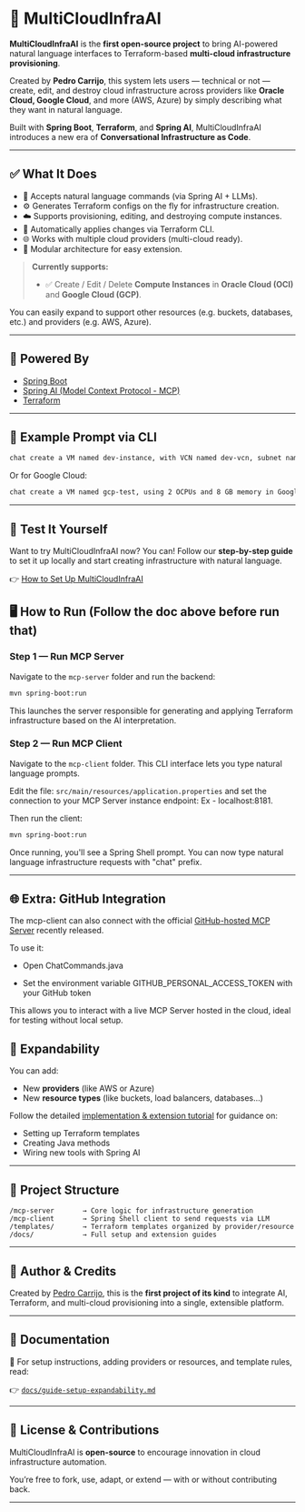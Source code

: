 
# 🚀 MultiCloudInfraAI

**MultiCloudInfraAI** is the **first open-source project** to bring AI-powered natural language interfaces to Terraform-based **multi-cloud infrastructure provisioning**.

Created by **Pedro Carrijo**, this system lets users — technical or not — create, edit, and destroy cloud infrastructure across providers like **Oracle Cloud, Google Cloud**, and more (AWS, Azure) by simply describing what they want in natural language.

Built with **Spring Boot**, **Terraform**, and **Spring AI**, MultiCloudInfraAI introduces a new era of **Conversational Infrastructure as Code**.

---

## ✅ What It Does

- 💬 Accepts natural language commands (via Spring AI + LLMs).
- ⚙️ Generates Terraform configs on the fly for infrastructure creation.
- ☁️ Supports provisioning, editing, and destroying compute instances.
- 🔄 Automatically applies changes via Terraform CLI.
- 🌐 Works with multiple cloud providers (multi-cloud ready).
- 🧱 Modular architecture for easy extension.

> **Currently supports:**
> - ✅ Create / Edit / Delete **Compute Instances** in **Oracle Cloud (OCI)** and **Google Cloud (GCP)**.

You can easily expand to support other resources (e.g. buckets, databases, etc.) and providers (e.g. AWS, Azure).

---

## 🧠 Powered By

- [Spring Boot](https://spring.io/projects/spring-boot)
- [Spring AI (Model Context Protocol - MCP)]([https://docs.spring.io/spring-ai/reference/](https://docs.spring.io/spring-ai/reference/api/mcp/mcp-overview.html))
- [Terraform](https://www.terraform.io/)

---

## 🧪 Example Prompt via CLI

```bash
chat create a VM named dev-instance, with VCN named dev-vcn, subnet named dev-subnet, using 2 OCPUs and 4 GB memory in Oracle Cloud under compartment oci-dev-compartment
```

Or for Google Cloud:

```bash
chat create a VM named gcp-test, using 2 OCPUs and 8 GB memory in Google Cloud
```

---
## 🧪 Test It Yourself

Want to try MultiCloudInfraAI now? You can! Follow our **step-by-step guide** to set it up locally and start creating infrastructure with natural language.

👉 [How to Set Up MultiCloudInfraAI](docs/guide-setup-expandability.md)

## 🖥️ How to Run (Follow the doc above before run that)

### Step 1 — Run MCP Server

Navigate to the `mcp-server` folder and run the backend:

```bash
mvn spring-boot:run
```

This launches the server responsible for generating and applying Terraform infrastructure based on the AI interpretation.

### Step 2 — Run MCP Client

Navigate to the `mcp-client` folder. This CLI interface lets you type natural language prompts.

Edit the file: `src/main/resources/application.properties` and set the connection to your MCP Server instance endpoint: Ex - localhost:8181.

Then run the client:

```bash
mvn spring-boot:run
```

Once running, you'll see a Spring Shell prompt. You can now type natural language infrastructure requests with "chat" prefix.

---

## 🌐 Extra: GitHub Integration
The mcp-client can also connect with the official [GitHub-hosted MCP Server](https://github.com/github/github-mcp-server) recently released.

To use it:

- Open ChatCommands.java

- Set the environment variable GITHUB_PERSONAL_ACCESS_TOKEN with your GitHub token

This allows you to interact with a live MCP Server hosted in the cloud, ideal for testing without local setup.

## 🔄 Expandability

You can add:

- New **providers** (like AWS or Azure)
- New **resource types** (like buckets, load balancers, databases...)

Follow the detailed [implementation & extension tutorial](docs/guide-setup-expandability.md) for guidance on:

- Setting up Terraform templates
- Creating Java methods
- Wiring new tools with Spring AI

---

## 📁 Project Structure

```
/mcp-server       → Core logic for infrastructure generation
/mcp-client       → Spring Shell client to send requests via LLM
/templates/       → Terraform templates organized by provider/resource
/docs/            → Full setup and extension guides
```

---

## 🪪 Author & Credits

Created by [Pedro Carrijo](https://github.com/pedrocarrijo), this is the **first project of its kind** to integrate AI, Terraform, and multi-cloud provisioning into a single, extensible platform.

---

## 📘 Documentation

📖 For setup instructions, adding providers or resources, and template rules, read:

👉 [`docs/guide-setup-expandability.md`](docs/guide-setup-expandability.md)

---

## 📢 License & Contributions

MultiCloudInfraAI is **open-source** to encourage innovation in cloud infrastructure automation.

You’re free to fork, use, adapt, or extend — with or without contributing back.

---
